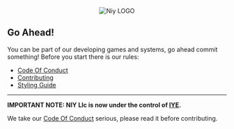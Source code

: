 <div align="center">
	<image src="https://github.com/niyllc/.github/blob/main/profile/NIYLogo.png?raw=true" alt="Niy LOGO">
</div>

## Go Ahead!
You can be part of our developing games and systems, go ahead commit something! Before you start there is our rules:
* [Code Of Conduct](https://github.com/iyellc/.github/blob/main/docs/CODE_OF_CONDUCT.md)
* [Contributing](https://github.com/iyellc/.github/blob/main/docs/CONTRIBUTING.md) 
* [Styling Guide](https://github.com/iyellc/styling/)

<hr>
<strong>IMPORTANT NOTE: NIY Llc is now under the control of <a href="https://github.com/iyellcs">IYE</a>.</strong>

We take our <a href="https://github.com/iyellc/.github/blob/main/docs/CODE_OF_CONDUCT.md">Code Of Conduct</a> serious, please read it before contributing.
